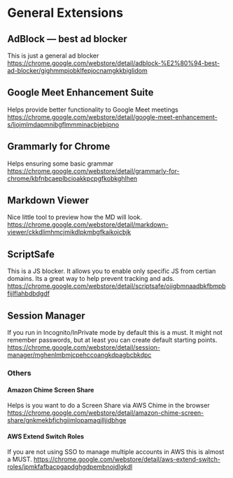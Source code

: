 # General Extensions

## AdBlock — best ad blocker
This is just a general ad blocker
https://chrome.google.com/webstore/detail/adblock-%E2%80%94-best-ad-blocker/gighmmpiobklfepjocnamgkkbiglidom

## Google Meet Enhancement Suite
Helps provide better functionality to Google Meet meetings
https://chrome.google.com/webstore/detail/google-meet-enhancement-s/ljojmlmdapmnibgflmmminacbjebjpno


## Grammarly for Chrome
Helps ensuring some basic grammar
https://chrome.google.com/webstore/detail/grammarly-for-chrome/kbfnbcaeplbcioakkpcpgfkobkghlhen


## Markdown Viewer
Nice little tool to preview how the MD will look.
https://chrome.google.com/webstore/detail/markdown-viewer/ckkdlimhmcjmikdlpkmbgfkaikojcbjk


## ScriptSafe
This is a JS blocker. It allows you to enable only specific JS from certian domains. Its a great way to help prevent tracking and ads.
https://chrome.google.com/webstore/detail/scriptsafe/oiigbmnaadbkfbmpbfijlflahbdbdgdf

## Session Manager
If you run in Incognito/InPrivate mode by default this is a must. It might not remember passwords, but at least you can create default starting points.
https://chrome.google.com/webstore/detail/session-manager/mghenlmbmjcpehccoangkdpagbcbkdpc








### Others

#### Amazon Chime Screen Share
Helps is you want to do a Screen Share via AWS Chime in the browser
https://chrome.google.com/webstore/detail/amazon-chime-screen-share/gnkmekbfichgiimlopamagjlljidbhge


#### AWS Extend Switch Roles
If you are not using SSO to manage multiple accounts in AWS this is almost a MUST.
https://chrome.google.com/webstore/detail/aws-extend-switch-roles/jpmkfafbacpgapdghgdpembnojdlgkdl